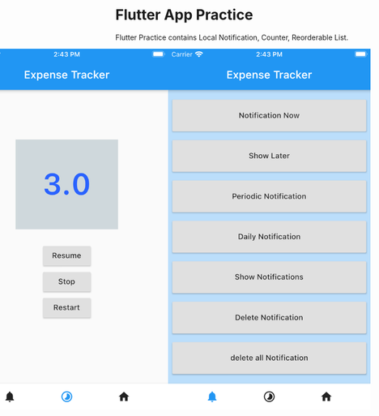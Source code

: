 # Flutter App Practice
Flutter Practice contains Local Notification, Counter, Reorderable List.

<view style="display: flex;
  flex-direction: row-reverse;">
<img src="https://github.com/stelselim/notification-counter-reoderablelist/blob/master/screenshots/1.png" width=400/>
<img src="https://github.com/stelselim/notification-counter-reoderablelist/blob/master/screenshots/2.png" width=400/>
<img src="https://github.com/stelselim/notification-counter-reoderablelist/blob/master/screenshots/3.png" width=400/>
<img src="https://github.com/stelselim/notification-counter-reoderablelist/blob/master/screenshots/4.png" width=400/>
</view>
